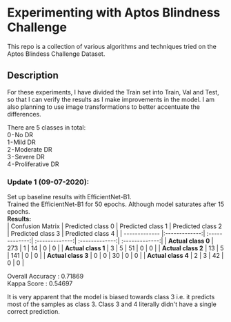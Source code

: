 # Experimenting with Aptos Blindness Challenge 
This repo is a collection of various algorithms and techniques tried on the Aptos Blindess Challenge Dataset. 

## Description
For these experiments, I have divided the Train set into Train, Val and Test, so that I can verify the results as I make improvements in the model. I am also planning to use image transformations to better accentuate the differences.

There are 5 classes in total: <br>
0 - No DR <br>
1 - Mild DR <br>
2 - Moderate DR <br>
3 - Severe DR <br>
4 - Proliferative DR <br>


### Update 1 (09-07-2020):
Set up baseline results with EfficientNet-B1. <br>
Trained the EfficientNet-B1 for 50 epochs. Although model saturates after 15 epochs. <br>
**Results:**<br>
| Confusion Matrix | Predicted class 0 | Predicted class 1 | Predicted class 2 | Predicted class 3 | Predicted class 4 |
| ------------- |:-------------:| :-------------:| :-------------:| :-------------:| :-------------:|
| **Actual class 0** | 273 | 1 | 14 | 0 | 0 |
| **Actual class 1** | 3 | 5 | 51 | 0 | 0 |
| **Actual class 2** | 13 | 5 | 141 | 0 | 0 |
| **Actual class 3** | 0 | 0 | 30 | 0 | 0 |
| **Actual class 4** | 2 | 3 | 42 | 0 | 0 |

Overall Accuracy : 0.71869 <br>
Kappa Score : 0.54697 <br>

It is very apparent that the model is biased towards class 3 i.e. it predicts most of the samples as class 3. Class 3 and 4 literally didn't have a single correct prediction.
